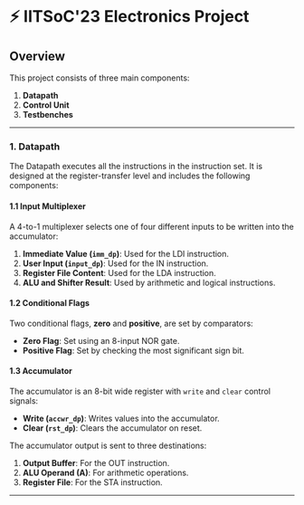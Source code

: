 # ⚡ IITSoC'23 Electronics Project

## Overview

This project consists of three main components:

1. **Datapath**
2. **Control Unit**
3. **Testbenches**

---

### 1. Datapath

The Datapath executes all the instructions in the instruction set. It is designed at the register-transfer level and includes the following components:

#### 1.1 Input Multiplexer

A 4-to-1 multiplexer selects one of four different inputs to be written into the accumulator:

1. **Immediate Value (`imm_dp`)**: Used for the LDI instruction.
2. **User Input (`input_dp`)**: Used for the IN instruction.
3. **Register File Content**: Used for the LDA instruction.
4. **ALU and Shifter Result**: Used by arithmetic and logical instructions.

#### 1.2 Conditional Flags

Two conditional flags, **zero** and **positive**, are set by comparators:

- **Zero Flag**: Set using an 8-input NOR gate.
- **Positive Flag**: Set by checking the most significant sign bit.

#### 1.3 Accumulator

The accumulator is an 8-bit wide register with `write` and `clear` control signals:

- **Write (`accwr_dp`)**: Writes values into the accumulator.
- **Clear (`rst_dp`)**: Clears the accumulator on reset.

The accumulator output is sent to three destinations:

1. **Output Buffer**: For the OUT instruction.
2. **ALU Operand (A)**: For arithmetic operations.
3. **Register File**: For the STA instruction.

---
